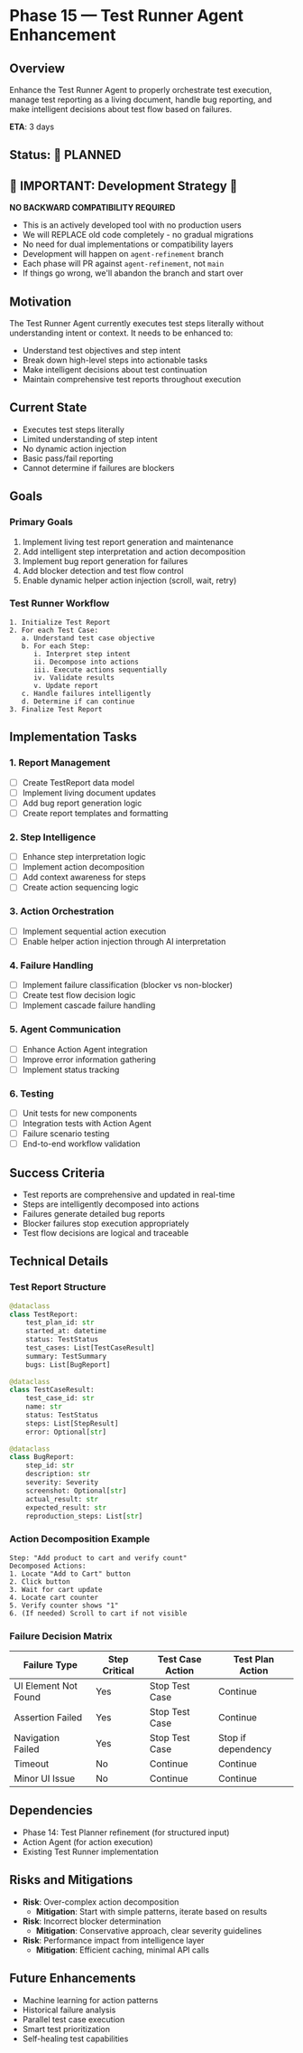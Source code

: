 # Phase 15 — Test Runner Agent Enhancement

## Overview
Enhance the Test Runner Agent to properly orchestrate test execution, manage test reporting as a living document, handle bug reporting, and make intelligent decisions about test flow based on failures.

**ETA**: 3 days

## Status: 📅 PLANNED

## 🚨 IMPORTANT: Development Strategy 🚨
**NO BACKWARD COMPATIBILITY REQUIRED**
- This is an actively developed tool with no production users
- We will REPLACE old code completely - no gradual migrations
- No need for dual implementations or compatibility layers
- Development will happen on `agent-refinement` branch
- Each phase will PR against `agent-refinement`, not `main`
- If things go wrong, we'll abandon the branch and start over

## Motivation
The Test Runner Agent currently executes test steps literally without understanding intent or context. It needs to be enhanced to:
- Understand test objectives and step intent
- Break down high-level steps into actionable tasks
- Make intelligent decisions about test continuation
- Maintain comprehensive test reports throughout execution

## Current State
- Executes test steps literally
- Limited understanding of step intent
- No dynamic action injection
- Basic pass/fail reporting
- Cannot determine if failures are blockers

## Goals

### Primary Goals
1. Implement living test report generation and maintenance
2. Add intelligent step interpretation and action decomposition
3. Implement bug report generation for failures
4. Add blocker detection and test flow control
5. Enable dynamic helper action injection (scroll, wait, retry)

### Test Runner Workflow
```
1. Initialize Test Report
2. For each Test Case:
   a. Understand test case objective
   b. For each Step:
      i. Interpret step intent
      ii. Decompose into actions
      iii. Execute actions sequentially
      iv. Validate results
      v. Update report
   c. Handle failures intelligently
   d. Determine if can continue
3. Finalize Test Report
```

## Implementation Tasks

### 1. Report Management
- [ ] Create TestReport data model
- [ ] Implement living document updates
- [ ] Add bug report generation logic
- [ ] Create report templates and formatting

### 2. Step Intelligence
- [ ] Enhance step interpretation logic
- [ ] Implement action decomposition
- [ ] Add context awareness for steps
- [ ] Create action sequencing logic

### 3. Action Orchestration
- [ ] Implement sequential action execution
- [ ] Enable helper action injection through AI interpretation

### 4. Failure Handling
- [ ] Implement failure classification (blocker vs non-blocker)
- [ ] Create test flow decision logic
- [ ] Implement cascade failure handling

### 5. Agent Communication
- [ ] Enhance Action Agent integration
- [ ] Improve error information gathering
- [ ] Implement status tracking

### 6. Testing
- [ ] Unit tests for new components
- [ ] Integration tests with Action Agent
- [ ] Failure scenario testing
- [ ] End-to-end workflow validation

## Success Criteria
- Test reports are comprehensive and updated in real-time
- Steps are intelligently decomposed into actions
- Failures generate detailed bug reports
- Blocker failures stop execution appropriately
- Test flow decisions are logical and traceable

## Technical Details

### Test Report Structure
```python
@dataclass
class TestReport:
    test_plan_id: str
    started_at: datetime
    status: TestStatus
    test_cases: List[TestCaseResult]
    summary: TestSummary
    bugs: List[BugReport]
    
@dataclass
class TestCaseResult:
    test_case_id: str
    name: str
    status: TestStatus
    steps: List[StepResult]
    error: Optional[str]
    
@dataclass
class BugReport:
    step_id: str
    description: str
    severity: Severity
    screenshot: Optional[str]
    actual_result: str
    expected_result: str
    reproduction_steps: List[str]
```

### Action Decomposition Example
```
Step: "Add product to cart and verify count"
Decomposed Actions:
1. Locate "Add to Cart" button
2. Click button
3. Wait for cart update
4. Locate cart counter
5. Verify counter shows "1"
6. (If needed) Scroll to cart if not visible
```

### Failure Decision Matrix
| Failure Type | Step Critical | Test Case Action | Test Plan Action |
|--------------|---------------|------------------|------------------|
| UI Element Not Found | Yes | Stop Test Case | Continue |
| Assertion Failed | Yes | Stop Test Case | Continue |
| Navigation Failed | Yes | Stop Test Case | Stop if dependency |
| Timeout | No | Continue | Continue |
| Minor UI Issue | No | Continue | Continue |

## Dependencies
- Phase 14: Test Planner refinement (for structured input)
- Action Agent (for action execution)
- Existing Test Runner implementation

## Risks and Mitigations
- **Risk**: Over-complex action decomposition
  - **Mitigation**: Start with simple patterns, iterate based on results
- **Risk**: Incorrect blocker determination
  - **Mitigation**: Conservative approach, clear severity guidelines
- **Risk**: Performance impact from intelligence layer
  - **Mitigation**: Efficient caching, minimal API calls

## Future Enhancements
- Machine learning for action patterns
- Historical failure analysis
- Parallel test case execution
- Smart test prioritization
- Self-healing test capabilities
